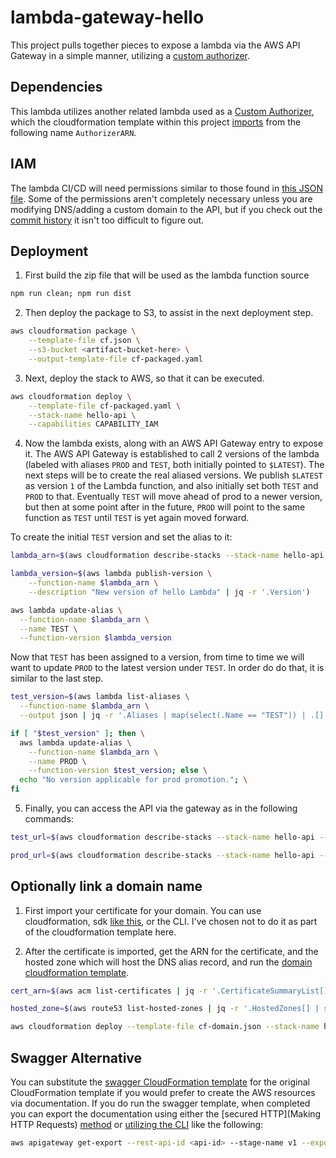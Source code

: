 # lambda-gateway-hello

This project pulls together pieces to expose a lambda via the AWS API Gateway in a simple manner, utilizing a [custom authorizer](https://github.com/ocelotconsulting/sample-custom-authorizer).

## Dependencies

This lambda utilizes another related lambda used as a [Custom Authorizer](http://docs.aws.amazon.com/apigateway/latest/developerguide/use-custom-authorizer.html), which the cloudformation template within this project [imports](http://docs.aws.amazon.com/AWSCloudFormation/latest/UserGuide/intrinsic-function-reference-importvalue.html) from the following name `AuthorizerARN`.

## IAM

The lambda CI/CD will need permissions similar to those found in [this JSON file](./iam.json). Some of the permissions aren't completely necessary unless you are modifying DNS/adding a custom domain to the API, but if you check out the [commit history](https://github.com/ocelotconsulting/lambda-gateway-hello/commit/160522ed324c14796b62e798ab42e350c3a4efd6#diff-93739abfc3a09478d61aafc4275296fb) it isn't too difficult to figure out.

## Deployment

1. First build the zip file that will be used as the lambda function source
```bash
npm run clean; npm run dist
```

2. Then deploy the package to S3, to assist in the next deployment step.
```bash
aws cloudformation package \
    --template-file cf.json \
    --s3-bucket <artifact-bucket-here> \
    --output-template-file cf-packaged.yaml
```

3. Next, deploy the stack to AWS, so that it can be executed.
```bash
aws cloudformation deploy \
    --template-file cf-packaged.yaml \
    --stack-name hello-api \
    --capabilities CAPABILITY_IAM
```

4. Now the lambda exists, along with an AWS API Gateway entry to expose it. The AWS API Gateway is established to call 2 versions of the lambda (labeled with aliases `PROD` and `TEST`, both initially pointed to `$LATEST`). The next steps will be to create the real aliased versions. We publish `$LATEST` as version `1` of the Lambda function, and also initially set both `TEST` and `PROD` to that. Eventually `TEST` will move ahead of prod to a newer version, but then at some point after in the future, `PROD` will point to the same function as `TEST` until `TEST` is yet again moved forward.

To create the initial `TEST` version and set the alias to it:

```bash
lambda_arn=$(aws cloudformation describe-stacks --stack-name hello-api --output json | jq -r '.Stacks[0].Outputs[] | select(.OutputKey == "ARN") | .OutputValue')

lambda_version=$(aws lambda publish-version \
    --function-name $lambda_arn \
    --description "New version of hello Lambda" | jq -r '.Version')

aws lambda update-alias \
  --function-name $lambda_arn \
  --name TEST \
  --function-version $lambda_version
```

Now that `TEST` has been assigned to a version, from time to time we will want to update `PROD` to the latest version under `TEST`. In order do do that, it is similar to the last step.

```bash
test_version=$(aws lambda list-aliases \
  --function-name $lambda_arn \
  --output json | jq -r '.Aliases | map(select(.Name == "TEST")) | .[].FunctionVersion')

if [ "$test_version" ]; then \
  aws lambda update-alias \
    --function-name $lambda_arn \
    --name PROD \
    --function-version $test_version; else \
  echo "No version applicable for prod promotion."; \
fi
```

5. Finally, you can access the API via the gateway as in the following commands:

```bash
test_url=$(aws cloudformation describe-stacks --stack-name hello-api --output json | jq -r '.Stacks[0].Outputs[] | select(.OutputKey == "TestInvokeURL") | .OutputValue')

prod_url=$(aws cloudformation describe-stacks --stack-name hello-api --output json | jq -r '.Stacks[0].Outputs[] | select(.OutputKey == "ProdInvokeURL") | .OutputValue')
```

## Optionally link a domain name

1. First import your certificate for your domain. You can use cloudformation, sdk [like this](https://github.com/ocelotconsulting/node-letsencrypt-lambda/blob/master/bin/importToACM.js), or the CLI. I've chosen not to do it as part of the cloudformation template here.

2. After the certificate is imported, get the ARN for the certificate, and the hosted zone which will host the DNS alias record, and run the [domain cloudformation template](./cf-domain.json).

```bash
cert_arn=$(aws acm list-certificates | jq -r '.CertificateSummaryList[] | select(.DomainName == "hello.mydomain.com") | .CertificateArn')

hosted_zone=$(aws route53 list-hosted-zones | jq -r '.HostedZones[] | select(.Name == "mydomain.com.") | .Id')

aws cloudformation deploy --template-file cf-domain.json --stack-name hello-api-domain --capabilities CAPABILITY_IAM --parameter-overrides APICertificate=$cert_arn HostedZoneId=$hosted_zone
```

## Swagger Alternative

You can substitute the [swagger CloudFormation template](./cf-swagger.json) for the original CloudFormation template if you would prefer to create the AWS resources via documentation. If you do run the swagger template, when completed you can export the documentation using either the [secured HTTP](Making HTTP Requests) [method](http://docs.aws.amazon.com/apigateway/latest/developerguide/api-gateway-export-api.html) or [utilizing the CLI](http://docs.aws.amazon.com/cli/latest/reference/apigateway/get-export.html) like the following:

```bash
aws apigateway get-export --rest-api-id <api-id> --stage-name v1 --export-type swagger swagger.json
```
